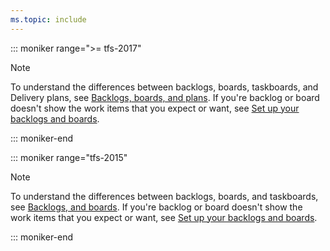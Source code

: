 ```yaml
---
ms.topic: include
---
```



::: moniker range=">= tfs-2017"

> [!NOTE]
> To understand the differences between backlogs, boards, taskboards, and Delivery plans, see [Backlogs, boards, and plans](/azure/devops/boards/backlogs/backlogs-boards-plans). If you're backlog or board doesn't show the work items that you expect or want, see [Set up your backlogs and boards](/azure/devops/boards/backlogs/set-up-your-backlog). 

::: moniker-end

::: moniker range="tfs-2015"

> [!NOTE]
> To understand the differences between backlogs, boards, and taskboards, see [Backlogs, and boards](/azure/devops/boards/backlogs/backlogs-boards-plans). If you're backlog or board doesn't show the work items that you expect or want, see [Set up your backlogs and boards](/azure/devops/boards/backlogs/set-up-your-backlog). 

::: moniker-end
